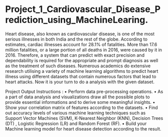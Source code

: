 # Project_1_Cardiovascular_Disease_Prediction_using_MachineLearing.

Heart disease, also known as cardiovascular disease, is one of the most serious illnesses in both India and the rest of the globe. According to estimates, cardiac illnesses account for 28.1% of fatalities. More than 17.6 million fatalities, or a large portion of all deaths in 2016, were caused by it in 2016. Therefore, a system that can predict with exact precision and dependability is required for the appropriate and prompt diagnosis as well as the treatment of such diseases. Numerous academics do extensive research utilising a variety of machine learning algorithms to predict heart illness using different datasets that contain numerous factors that lead to heart attacks. Now it is your turn to do a analysis with the given dataset.

Project Output Instructions : • Perform data pre-processing operations. • As a part of data analysis and visualizations draw all the possible plots to provide essential informations and to derive some meaningful insights. • Show your correlation matrix of features according to the datasets. • Find out accuracy levels of various machine learning techniques such as Support Vector Machines (SVM), K-Nearest Neighbor (KNN), Decision Trees (DT) , Logistic Regression (LR) and Random Forest (RF). • Build your Machine learning model for heart disease detection according to the result.
